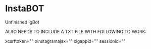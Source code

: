 # InstaBOT

Unfinished igBot

ALSO NEEDS TO INCLUDE A TXT FILE WITH FOLLOWING TO WORK:

xcsrftoken=""
xinstagramajax=""
xigappid=""
sessionid=""
